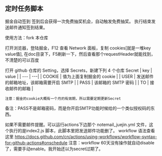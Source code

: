 ## 定时任务脚本

掘金自动签到 签到后会获得一次免费抽奖机会，自动触发免费抽奖。
执行结束发送邮件通知签到结果。

使用方法：fork 本仓库

打开浏览器，登陆掘金，F12 查看 Network 面板，复制 cookies[就是一堆key value值], 在doc目录下，F5刷新一下，然后查看那个requestHeader就能找到，不清楚的可以百度

打开 github 仓库的 Setting，选择 Secrets，新建下列 4 个仓库 Secret
| key | value |
| --- | ---|
| COOKIE | 值为上面复制掘金的 cookie |
| USER | 发送邮件的邮箱地址，该邮箱需要开启 SMTP |
| PASS | 该邮箱的 SMTP 密码 |
| TO | 接收邮件的邮箱 |

`注意：掘金的cookie大概有一个月的有效期，所以需要定期更新Secret`

备注：PASS不是邮箱密码，而是你开启SMTP功能时候给的一个类似授权码的东西。

如果不需要邮件提醒。可以运行actions下边那个 notemail_juejin.yml 文件，这个执行的是index2.js 脚本，此脚本里把发送邮件功能删了。
workflow 语法查看这里 https://docs.github.com/cn/actions/using-workflows/workflow-syntax-for-github-actions#onschedule
注意：workflow 60天没有操作就自动disable了，需要手动enable。我开始还以为secret过期了。
